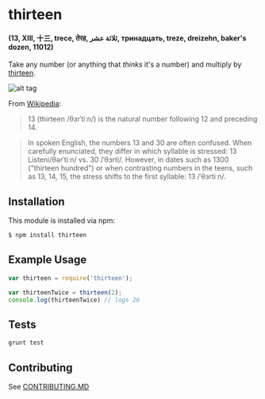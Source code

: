 # thirteen
#### (13, XIII, 十三, trece, तेरह, ثلاثة عشر, тринадцать, treze, dreizehn, baker's dozen, 11012)

Take any number (or anything that _thinks_ it's a number)
and multiply by [thirteen][13].

![alt tag](https://upload.wikimedia.org/wikipedia/commons/f/f3/13_%28ALESA%29.jpg)

From [Wikipedia][13]:
> 13 (thirteen /θɜrˈtiːn/) is the natural number following 12 and preceding 14.

> In spoken English, the numbers 13 and 30 are often confused. When carefully enunciated, they differ in which syllable is stressed: 13 Listeni/θərˈtiːn/ vs. 30 /ˈθɜrti/. However, in dates such as 1300 ("thirteen hundred") or when contrasting numbers in the teens, such as 13, 14, 15, the stress shifts to the first syllable: 13 /ˈθɜrtiːn/.

## Installation

This module is installed via npm:

``` bash
$ npm install thirteen
```

## Example Usage

``` js
var thirteen = require('thirteen');

var thirteenTwice = thirteen(2);
console.log(thirteenTwice) // logs 26
```

## Tests

``` bash
grunt test
```

## Contributing

See [CONTRIBUTING.MD](CONTRIBUTING.md)

[13]:http://en.wikipedia.org/wiki/13_(number)
